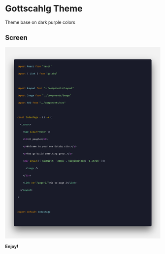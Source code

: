 # Gottscahlg Theme

Theme base on dark purple colors

## Screen
![Screen](screen.png)



**Enjoy!**
